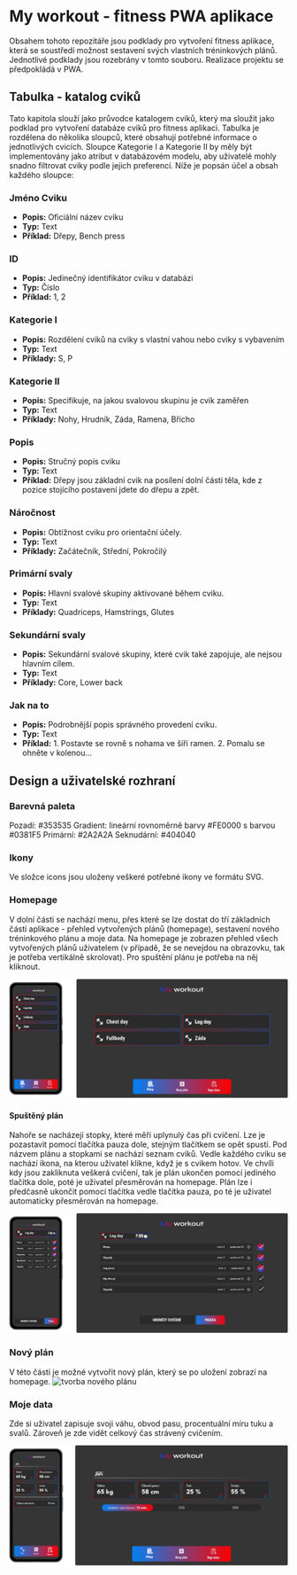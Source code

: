 # My workout - fitness PWA aplikace
Obsahem tohoto repozitáře jsou podklady pro vytvoření fitness aplikace, která se soustředí možnost sestavení svých vlastních tréninkových plánů. Jednotlivé podklady jsou rozebrány v tomto souboru. Realizace projektu se předpokládá v PWA.

## Tabulka - katalog cviků
Tato kapitola slouží jako průvodce katalogem cviků, který ma sloužit jako podklad pro vytvoření databáze cviků pro fitness aplikaci. Tabulka je rozdělena do několika sloupců, které obsahují potřebné informace o jednotlivých cvicích. Sloupce Kategorie I a Kategorie II by měly být implementovány jako atribut v databázovém modelu, aby uživatelé mohly snadno filtrovat cviky podle jejich preferencí. Níže je popsán účel a obsah každého sloupce:
### Jméno Cviku
- **Popis:** Oficiální název cviku
- **Typ:** Text
- **Příklad:** Dřepy, Bench press

### ID
- **Popis:** Jedinečný identifikátor cviku v databázi
- **Typ:** Číslo
- **Příklad:** 1, 2

### Kategorie I
- **Popis:** Rozdělení cviků na cviky s vlastní vahou nebo cviky s vybavením
- **Typ:** Text
- **Příklady:** S, P

### Kategorie II
- **Popis:** Specifikuje, na jakou svalovou skupinu je cvik zaměřen
- **Typ:** Text
- **Příklady:** Nohy, Hrudník, Záda, Ramena, Břicho

### Popis
- **Popis:** Stručný popis cviku
- **Typ:** Text
- **Příklad:** Dřepy jsou základní cvik na posílení dolní části těla, kde z pozice stojícího postavení  jdete do dřepu a zpět.

### Náročnost
- **Popis:** Obtížnost cviku pro orientační účely.
- **Typ:** Text
- **Příklady:** Začátečník, Střední, Pokročilý

### Primární svaly
- **Popis:** Hlavní svalové skupiny aktivované během cviku.
- **Typ:** Text
- **Příklady:** Quadriceps, Hamstrings, Glutes

### Sekundární svaly
- **Popis:** Sekundární svalové skupiny, které cvik také zapojuje, ale nejsou hlavním cílem.
- **Typ:** Text
- **Příklady:** Core, Lower back

### Jak na to
- **Popis:** Podrobnější popis správného provedení cviku.
- **Typ:** Text
- **Příklad:** 1. Postavte se rovně s nohama ve šíři ramen. 2. Pomalu se ohněte v kolenou...

## Design a uživatelské rozhraní
### Barevná paleta
Pozadí: #353535
Gradient: lineární rovnoměrně barvy #FE0000 s barvou #0381F5
Primární: #2A2A2A
Seknudární: #404040

### Ikony
Ve složce icons jsou uloženy veškeré potřebné ikony ve formátu SVG.
### Homepage
V dolní části se nachází menu, přes které se lze dostat do tří základních částí aplikace - přehled vytvořených plánů (homepage), sestavení nového tréninkového plánu a moje data.
Na homepage je zobrazen přehled všech vytvořených plánů uživatelem (v případě, že se nevejdou na obrazovku, tak je potřeba vertikálně skrolovat). Pro spuštění plánu je potřeba na něj kliknout.

![homepage](https://github.com/pslib-cz/2023-l4-web-mockupapp-tomaspacak/blob/main/img/homepage.png)

#### Spuštěný plán
Nahoře se nacházejí stopky, které měří uplynulý čas při cvičení. Lze je pozastavit pomocí tlačítka pauza dole, stejným tlačítkem se opět spustí. Pod názvem plánu a stopkami se nachází seznam cviků. Vedle každého cviku se nachází ikona, na kterou uživatel klikne, když je s cvikem hotov. Ve chvíli kdy jsou zakliknuta veškerá cvičení, tak je plán ukončen pomocí jediného tlačítka dole, poté je uživatel přesměrován na homepage. Plán lze i předčasně ukončit pomocí tlačítka vedle tlačítka pauza, po té je uživatel automaticky přesměrován na homepage.

![spuštěný plán](https://github.com/pslib-cz/2023-l4-web-mockupapp-tomaspacak/blob/main/img/spusteny_plan.png)

### Nový plán
V této části je možné vytvořit nový plán, který se po uložení zobrazí na homepage.
![tvorba nového plánu]()

### Moje data
Zde si uživatel zapisuje svoji váhu, obvod pasu, procentuální míru tuku a svalů. Zároveň je zde vidět celkový čas strávený cvičením.

![moje data](https://github.com/pslib-cz/2023-l4-web-mockupapp-tomaspacak/blob/main/img/moje_data.png)




